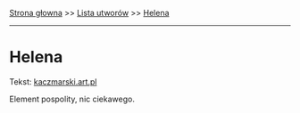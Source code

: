 [Strona głowna](../index.md) >> [Lista utworów](../list.md) >> [Helena](170.md)

---

# Helena

Tekst: [kaczmarski.art.pl](https://www.kaczmarski.art.pl/tworczosc/wiersze/helena/)

Element pospolity, nic ciekawego.